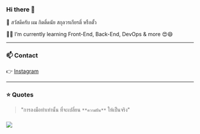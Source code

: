### Hi there 👋
🙋 สวัสดีครับ ผม กิตติ์ดนัย สกุลวรเกียรติ์ หรือตั้ว

🌱🌱 I’m currently learning Front-End, Back-End, DevOps & more 😍😄

---

### 📫 Contact
 <!-- 👉 [Fackbook](https://web.facebook.com/people/Kitdanay-Tua/100002806193744/)<br> -->
 👉 [Instagram](https://www.instagram.com/kitdanay_01/?fbclid=IwAR3c5oLadb6dB8Yg0HRMTEKxr2hQGioofpKMqDEp7dkfumNrTcAeYK8MBqw)
 
---

### ⭐ Quotes
> "การลงมือทำเท่านั้น ที่จะเปลี่ยน `**ความฝัน**` ให้เป็นจริง"

### 
![](https://media.giphy.com/media/lrtPCNjE8Rdoky43VR/giphy.gif)

<!--
**kitdanay/kitdanay** is a ✨ _special_ ✨ repository because its `README.md` (this file) appears on your GitHub profile.

Here are some ideas to get you started:

- 🔭 I’m currently working on ...
- 🌱 I’m currently learning ...
- 👯 I’m looking to collaborate on ...
- 🤔 I’m looking for help with ...
- 💬 Ask me about ...
- 📫 How to reach me: ...
- 😄 Pronouns: ...
- ⚡ Fun fact: ...
-->
